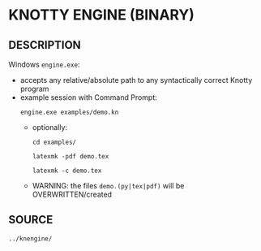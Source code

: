 # KNOTTY ENGINE (BINARY)

## DESCRIPTION
Windows `engine.exe`:
- accepts any relative/absolute path
  to any syntactically correct Knotty program
- example session with Command Prompt:
  ```
  engine.exe examples/demo.kn

  ```
  - optionally:
    ```
    cd examples/

    latexmk -pdf demo.tex

    latexmk -c demo.tex

    ```
  - WARNING: the files `demo.(py|tex|pdf)`
    will be OVERWRITTEN/created

## SOURCE
`../knengine/`
